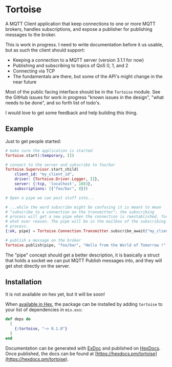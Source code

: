 # Tortoise

A MQTT Client application that keep connections to one or more MQTT
brokers, handles subscriptions, and expose a publisher for publishing
messages to the broker.

This is work in progress. I need to write documentation before it us
usable, but as such the client should support:

  - Keeping a connection to a MQTT server (version 3.1.1 for now)
  - Publishing and subscribing to topics of QoS 0, 1, and 2
  - Connecting via TCP
  - The fundamentals are there, but some of the API's might change in
    the near future

Most of the public facing interface should be in the `Tortoise`
module. See the GitHub issues for work in progress "known issues in
the design", "what needs to be done", and so forth list of todo's.

I would love to get some feedback and help building this thing.


## Example

Just to get people started:

``` elixir
# make sure the application is started
Tortoise.start(:temporary, [])

# connect to the server and subscribe to foo/bar
Tortoise.Supervisor.start_child(
    client_id: "my_client_id",
    driver: {Tortoise.Driver.Logger, []},
    server: {:tcp, 'localhost', 1883},
    subscriptions: [{"foo/bar", 0}])

# Open a pipe we can post stuff into...

# ...while the word subscribe might be confusing it is meant to mean
# "subscribe to a connection on the transmitter"; the subscribing
# process will get a new pipe when the connection is reestablished, for
# what ever reason. The pipe will be in the mailbox of the subscribing
# process.
{:ok, pipe} = Tortoise.Connection.Transmitter.subscribe_await("my_client_id");

# publish a message on the broker
Tortoise.publish(pipe, "foo/bar", "Hello from the World of Tomorrow !", qos: 0)
```

The "pipe" concept should get a better description, it is basically a
struct that holds a socket we can put MQTT Publish messages into, and
they will get shot directly on the server.


## Installation

It is not available on hex yet, but it will be soon!

When [available in Hex](https://hex.pm/docs/publish), the package can
be installed by adding `tortoise` to your list of dependencies in
`mix.exs`:

```elixir
def deps do
  [
    {:tortoise, "~> 0.1.0"}
  ]
end
```

Documentation can be generated with [ExDoc](https://github.com/elixir-lang/ex_doc)
and published on [HexDocs](https://hexdocs.pm). Once published, the docs can
be found at [https://hexdocs.pm/tortoise](https://hexdocs.pm/tortoise).
